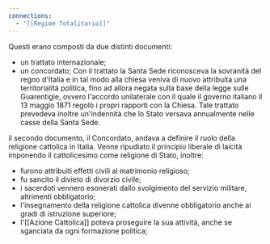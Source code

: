 ```yaml
---
connections:
  - "[[Regime Totalitario]]"
---
```

Questi erano composti da due distinti documenti:
- un trattato internazionale;
- un concordato;
Con il trattato la Santa Sede riconosceva la sovranità del regno d'Italia e in tal modo alla chiesa veniva di nuovo attribuita una territorialità politica, fino ad allora negata sulla base della legge sulle Guarentigie, ovvero l'accordo unilaterale con il quale il governo italiano il 13 maggio 1871 regolò i propri rapporti con la Chiesa. Tale trattato prevedeva inoltre un'indennità che lo Stato versava annualmente nelle casse della Santa Sede.

il secondo documento, il Concordato, andava a definire il ruolo della religione cattolica in Italia. Venne ripudiato il principio liberale di laicità imponendo il cattolicesimo come religione di Stato, inoltre:
- furono attribuiti effetti civili al matrimonio religioso;
- fu sancito il divieto di divorzio civile;
- i sacerdoti vennero esonerati dallo svolgimento del servizio militare, altrimenti obbligatorio;
- l'insegnamento della religione cattolica divenne obbligatorio anche ai gradi di istruzione superiore;
- l'[[Azione Cattolica]] poteva proseguire la sua attività, anche se sganciata da ogni formazione politica;